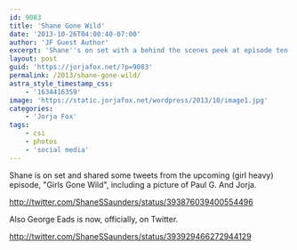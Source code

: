 ```yaml
---
id: 9083
title: 'Shane Gone Wild'
date: '2013-10-26T04:00:40-07:00'
author: 'JF Guest Author'
excerpt: 'Shane''s on set with a behind the scenes peek at episode ten.'
layout: post
guid: 'https://jorjafox.net/?p=9083'
permalink: /2013/shane-gone-wild/
astra_style_timestamp_css:
    - '1634416359'
image: 'https://static.jorjafox.net/wordpress/2013/10/image1.jpg'
categories:
    - 'Jorja Fox'
tags:
    - csi
    - photos
    - 'social media'
---
```


Shane is on set and shared some tweets from the upcoming (girl heavy) episode, "Girls Gone Wild", including a picture of Paul G. And Jorja.

http://twitter.com/ShaneSSaunders/status/393876039400554496

Also George Eads is now, officially, on Twitter.

http://twitter.com/ShaneSSaunders/status/393929466272944129